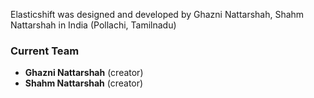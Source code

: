 Elasticshift was designed and developed by Ghazni Nattarshah, Shahm Nattarshah in India (Pollachi, Tamilnadu)

### Current Team

* **Ghazni Nattarshah** (creator)
* **Shahm Nattarshah** (creator)

